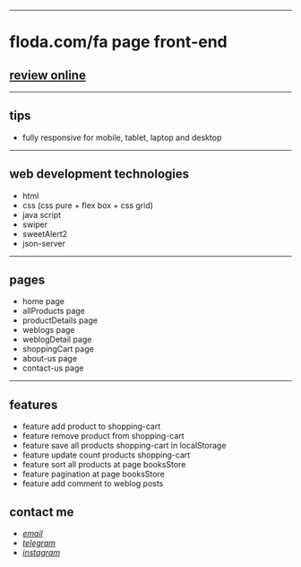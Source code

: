 
---

# floda.com/fa page front-end
## [review online](https://mohammad-zeynaly.github.io/book-store/)

---
## tips

* fully responsive for mobile, tablet, laptop and desktop

---
## web development technologies
* html 
* css (css pure + flex box + css grid)
* java script 
* swiper
* sweetAlert2
* json-server

---
## pages
* home page
* allProducts page
* productDetails page
* weblogs page
* weblogDetail page
* shoppingCart page
* about-us page
* contact-us page

---
## features
* feature add product to shopping-cart
* feature remove product from shopping-cart
* feature save all products shopping-cart in localStorage
* feature update count products shopping-cart
* feature sort all products at page booksStore
* feature pagination at page booksStore
* feature add comment to weblog posts


## contact me
* *[email](mailto:051.mhmdzynaly977@gmail.com)*
* *[telegram](https://t.me/zeynali2003/)*
* *[instagram](https://instagram.com/zeynali2003/)*

